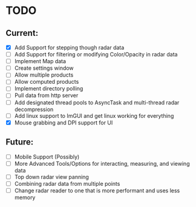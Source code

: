 # TODO

## Current:
- [X] Add Support for stepping though radar data
- [ ] Add Support for filtering or modifying Color/Opacity in radar data 
- [ ] Implement Map data
- [ ] Create settings window
- [ ] Allow multiple products
- [ ] Allow computed products
- [ ] Implement directory polling
- [ ] Pull data from http server
- [ ] Add designated thread pools to AsyncTask and multi-thread radar decompression
- [ ] Add linux support to ImGUI and get linux working for everything
- [X] Mouse grabbing and DPI support for UI

## Future:
- [ ] Mobile Support (Possibly)
- [ ] More Advanced Tools/Options for interacting, measuring, and viewing data
- [ ] Top down radar view panning
- [ ] Combining radar data from multiple points
- [ ] Change radar reader to one that is more performant and uses less memory
